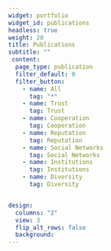 ```yaml
---
widget: portfolio
widget_id: publications
headless: true
weight: 20
title: Publications
subtitle: ""
 content:
  page_type: publication
  filter_default: 0
  filter_button:
    - name: All
      tag: "*"
    - name: Trust 
      tag: Trust
    - name: Cooperation
      tag: Cooperation
    - name: Reputation 
      tag: Reputation
    - name: Social Networks 
      tag: Social Networks
    - name: Institutions
      tag: Institutions
    - name: Diversity
      tag: Diversity


design:
  columns: "2"
  view: 3
  flip_alt_rows: false
  background:
---
```

